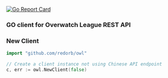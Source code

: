 [![Go Report Card](https://goreportcard.com/badge/redorb/owl)](https://goreportcard.com/report/redorb/owl)
### GO client for Overwatch League REST API

### New Client

```go
import "github.com/redorb/owl"

// Create a client instance not using Chinese API endpoint
c, err := owl.NewClient(false)
```